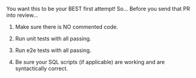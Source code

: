 You want this to be your BEST first attempt!
So...
Before you send that PR into review...

1. Make sure there is NO commented code.

2. Run unit tests with all passing.

3. Run e2e tests with all passing.

4. Be sure your SQL scripts (if applicable) are working and are syntactically correct.